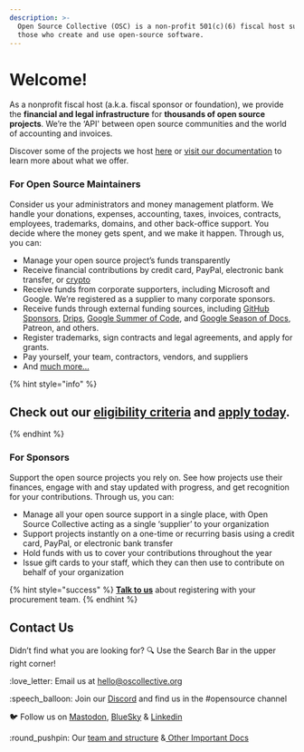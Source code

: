 ```yaml
---
description: >-
  Open Source Collective (OSC) is a non-profit 501(c)(6) fiscal host supporting
  those who create and use open-source software.
---
```


# Welcome!

As a nonprofit fiscal host (a.k.a. fiscal sponsor or foundation), we provide the **financial and legal infrastructure** for **thousands of open source projects**. We’re the ‘API' between open source communities and the world of accounting and invoices.

Discover some of the projects we host [here](https://discover.opencollective.com/opensource) or [visit our documentation](https://docs.oscollective.org/welcome-and-introduction-to-osc/our-services-and-benefits) to learn more about what we offer.


### For Open Source Maintainers

Consider us your administrators and money management platform. We handle your donations, expenses, accounting, taxes, invoices, contracts, employees, trademarks, domains, and other back-office support. You decide where the money gets spent, and we make it happen. Through us, you can:

* Manage your open source project’s funds transparently
* Receive financial contributions by credit card, PayPal, electronic bank transfer, or [crypto](https://docs.oscollective.org/for-donors-companies-organizations-and-individuals/supporting-projects)
* Receive funds from corporate supporters, including Microsoft and Google. We’re registered as a supplier to many corporate sponsors.
* Receive funds through external funding sources, including [GitHub Sponsors](https://docs.oscollective.org/campaigns-and-partnerships/github-sponsors), [Drips](https://docs.oscollective.org/campaigns-and-partnerships/drips), [Google Summer of Code](https://docs.oscollective.org/campaigns-and-partnerships/google-summer-of-code), and [Google Season of Docs](https://docs.oscollective.org/campaigns-and-partnerships/google-season-of-docs), Patreon, and others.
* Register trademarks, sign contracts and legal agreements, and apply for grants.
* Pay yourself, your team, contractors, vendors, and suppliers
* And [much more...](https://docs.oscollective.org/welcome-and-introduction-to-osc/our-services-and-benefits)

{% hint style="info" %}
## Check out our [eligibility criteria](https://docs.oscollective.org/interested-in-joining-osc/acceptance-criteria) and [apply today](https://opencollective.com/create/opensource).
{% endhint %}

### For Sponsors

Support the open source projects you rely on. See how projects use their finances, engage with and stay updated with progress, and get recognition for your contributions. Through us, you can:

* Manage all your open source support in a single place, with Open Source Collective acting as a single ‘supplier’ to your organization
* Support projects instantly on a one-time or recurring basis using a credit card, PayPal, or electronic bank transfer
* Hold funds with us to cover your contributions throughout the year
* Issue gift cards to your staff, which they can then use to contribute on behalf of your organization

{% hint style="success" %}
[**Talk to us**](mailto:hello@oscollective.org) about registering with your procurement team.
{% endhint %}

## Contact Us

Didn’t find what you are looking for? :mag: Use the Search Bar in the upper right corner!

:love\_letter: Email us at [hello@oscollective.org](mailto:hello@oscollective.org)

:speech\_balloon: Join our [Discord](https://discord.gg/4GAfJTkCtk) and find us in the #opensource channel

:bird: Follow us on [Mastodon](https://mastodon.opencollective.com/@opensourcecollective), [BlueSky](https://bsky.app/profile/oscollective.org) & [Linkedin](https://www.linkedin.com/company/opensourcecollective)

:round\_pushpin: Our [team and structure](https://docs.oscollective.org/about-osc/what-is-osc) &[ Other Important Docs](https://docs.oscollective.org/about-osc/official-info-and-docs)
